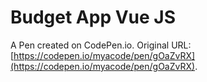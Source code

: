 # Budget App Vue JS

A Pen created on CodePen.io. Original URL: [https://codepen.io/myacode/pen/gOaZvRX](https://codepen.io/myacode/pen/gOaZvRX).


